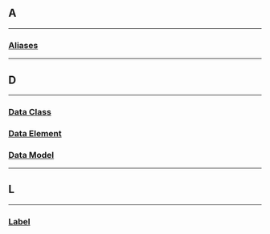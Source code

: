 ## **A**
---
### **[Aliases](../glossary/aliases/aliases.md)**  

---

## **D**
---
### **[Data Class](../glossary/data-class/data-class.md)**  
### **[Data Element](../glossary/data-element/data-element.md)**  
### **[Data Model](../glossary/data-model/data-model.md)**     

---

## **L**
---
### **[Label](../glossary/label/label.md)** 